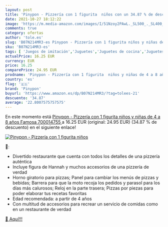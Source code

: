 ```yaml
---
layout: post
title: 'Pinypon - Pizzería con 1 figurita  niños con un 34.87 % de descuento'
date: 2021-10-27 18:12:22
image: 'https://m.media-amazon.com/images/I/51Nzoy2PAwL._SL500_._SL400_.jpg'
comments: true
category: ofertas
author: 'tole.es'
slug: 'B07N214MR3-es Pinypon - Pizzería con 1 figurita niños y niñas de 4 a 8...'
sku: 'B07N214MR3-es'
tags: [ 'Juegos de imitación','Juguetes','Juguetes de cocina','Juguetes y juegos','Muñecas bebé','Muñecas y accesorios','Muñecos y figuras','Sets de accesorios','famosa','pinypon', ]
actualPrice: 16.25 EUR
currency: EUR
price: 16.25
comparePrice: 24.95 EUR
prodname: 'Pinypon - Pizzería con 1 figurita  niños y niñas de 4 a 8 años  Famosa 700014755 '
country: 'es'
flag: '🇪🇸'
brand: 'Pinypon'
buyurl: 'https://www.amazon.es/dp/B07N214MR3/?tag=tolees-21'
descuento: '34.87'
average: '22.8007575757575'
---
```


En este momento está [Pinypon - Pizzería con 1 figurita  niños y niñas de 4 a 8 años  Famosa 700014755 ](https://www.amazon.es/dp/B07N214MR3/?tag=tolees-21) a 16.25 EUR (original: 24.95 EUR) (34.87 %  de descuento) en el siguiente enlace!

[![Pinypon - Pizzería con 1 figurita  niños](https://m.media-amazon.com/images/I/51Nzoy2PAwL._SL500_._SL400_.jpg)](https://www.amazon.es/dp/B07N214MR3/?tag=tolees-21)

🔎:

- Divertido restaurante que cuenta con todos los detalles de una pizzería auténtica
- Incluye figura de Hannah y muchos accesorios de una pizzería de verdad
- Horno giratorio para pizzas; Panel para cambiar los menús de pizzas y bebidas; Barrera para que la moto recoja los pedidos y parasol para los días más calurosos; Reloj en la parte trasera; Pizzas por piezas para poder elaborar tus recetas favoritas
- Edad recomendada: a partir de 4 años
- Con multitud de accesorios para recrear un servicio de comidas como en un restaurante de verdad

[🛒 Aquí!!!](https://www.amazon.es/dp/B07N214MR3/?tag=tolees-21)
